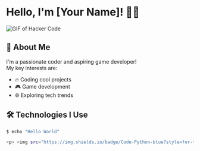 # Hello, I'm [Your Name]! 👨‍💻

![GIF of Hacker Code](https://yourgiflink.com/hacker.gif)

## 🚀 About Me
I'm a passionate coder and aspiring game developer!  
My key interests are:

- 🔥 Coding cool projects
- 🎮 Game development
- 🌐 Exploring tech trends

## 🛠️ Technologies I Use
```bash
$ echo "Hello World"

<p> <img src="https://img.shields.io/badge/Code-Python-blue?style=for-the-badge&logo=python" alt="python" /> <img src="https://img.shields.io/badge/Code-JavaScript-yellow?style=for-the-badge&logo=javascript" alt="javascript" /> <img src="https://img.shields.io/badge/Code-C++-blue?style=for-the-badge&logo=cplusplus" alt="C++" /> </p>

